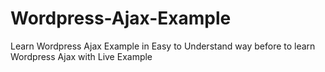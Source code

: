 # Wordpress-Ajax-Example
Learn Wordpress Ajax Example in Easy to Understand way before to learn Wordpress Ajax with Live Example 
